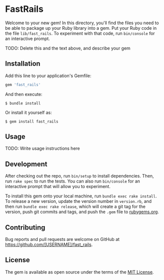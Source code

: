 # FastRails

Welcome to your new gem! In this directory, you'll find the files you need to be able to package up your Ruby library into a gem. Put your Ruby code in the file `lib/fast_rails`. To experiment with that code, run `bin/console` for an interactive prompt.

TODO: Delete this and the text above, and describe your gem

## Installation

Add this line to your application's Gemfile:

```ruby
gem 'fast_rails'
```

And then execute:

    $ bundle install

Or install it yourself as:

    $ gem install fast_rails

## Usage

TODO: Write usage instructions here

## Development

After checking out the repo, run `bin/setup` to install dependencies. Then, run `rake spec` to run the tests. You can also run `bin/console` for an interactive prompt that will allow you to experiment.

To install this gem onto your local machine, run `bundle exec rake install`. To release a new version, update the version number in `version.rb`, and then run `bundle exec rake release`, which will create a git tag for the version, push git commits and tags, and push the `.gem` file to [rubygems.org](https://rubygems.org).

## Contributing

Bug reports and pull requests are welcome on GitHub at https://github.com/[USERNAME]/fast_rails.


## License

The gem is available as open source under the terms of the [MIT License](https://opensource.org/licenses/MIT).
